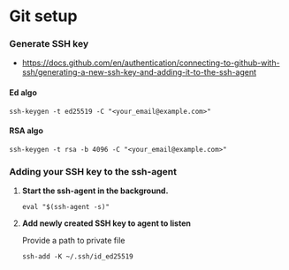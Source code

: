 # Git setup

### Generate SSH key
- https://docs.github.com/en/authentication/connecting-to-github-with-ssh/generating-a-new-ssh-key-and-adding-it-to-the-ssh-agent

#### Ed algo
```
ssh-keygen -t ed25519 -C "<your_email@example.com>"
```

#### RSA algo
```
ssh-keygen -t rsa -b 4096 -C "<your_email@example.com>"
```

### Adding your SSH key to the ssh-agent

1. **Start the ssh-agent in the background.**
    ```
    eval "$(ssh-agent -s)"
    ```
2. **Add newly created SSH key to agent to listen**

    Provide a path to private file
    ```
    ssh-add -K ~/.ssh/id_ed25519
    ```
